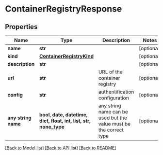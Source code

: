 # ContainerRegistryResponse


## Properties
Name | Type | Description | Notes
------------ | ------------- | ------------- | -------------
**name** | **str** |  | [optional] 
**kind** | [**ContainerRegistryKind**](ContainerRegistryKind.md) |  | [optional] 
**description** | **str** |  | [optional] 
**url** | **str** | URL of the container registry | [optional] 
**config** | **str** | authentification configuration | [optional] 
**any string name** | **bool, date, datetime, dict, float, int, list, str, none_type** | any string name can be used but the value must be the correct type | [optional]

[[Back to Model list]](../README.md#documentation-for-models) [[Back to API list]](../README.md#documentation-for-api-endpoints) [[Back to README]](../README.md)


